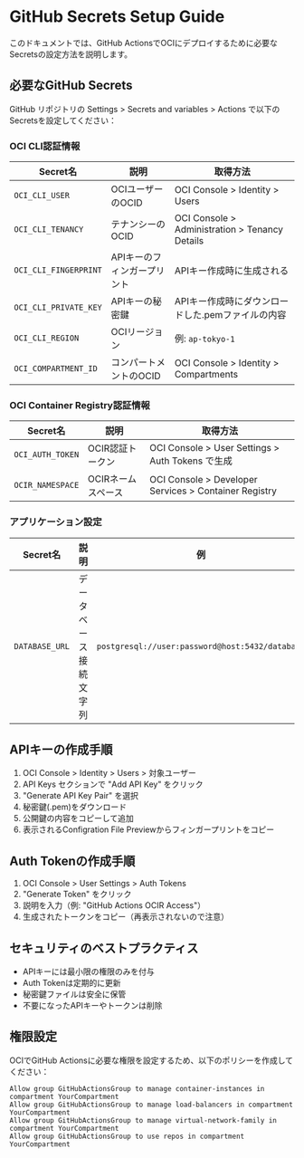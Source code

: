 # GitHub Secrets Setup Guide

このドキュメントでは、GitHub ActionsでOCIにデプロイするために必要なSecretsの設定方法を説明します。

## 必要なGitHub Secrets

GitHub リポジトリの Settings > Secrets and variables > Actions で以下のSecretsを設定してください：

### OCI CLI認証情報

| Secret名 | 説明 | 取得方法 |
|---------|------|--------|
| `OCI_CLI_USER` | OCIユーザーのOCID | OCI Console > Identity > Users |
| `OCI_CLI_TENANCY` | テナンシーのOCID | OCI Console > Administration > Tenancy Details |
| `OCI_CLI_FINGERPRINT` | APIキーのフィンガープリント | APIキー作成時に生成される |
| `OCI_CLI_PRIVATE_KEY` | APIキーの秘密鍵 | APIキー作成時にダウンロードした.pemファイルの内容 |
| `OCI_CLI_REGION` | OCIリージョン | 例: `ap-tokyo-1` |
| `OCI_COMPARTMENT_ID` | コンパートメントのOCID | OCI Console > Identity > Compartments |

### OCI Container Registry認証情報

| Secret名 | 説明 | 取得方法 |
|---------|------|--------|
| `OCI_AUTH_TOKEN` | OCIR認証トークン | OCI Console > User Settings > Auth Tokens で生成 |
| `OCIR_NAMESPACE` | OCIRネームスペース | OCI Console > Developer Services > Container Registry |

### アプリケーション設定

| Secret名 | 説明 | 例 |
|---------|------|-----|
| `DATABASE_URL` | データベース接続文字列 | `postgresql://user:password@host:5432/database` |

## APIキーの作成手順

1. OCI Console > Identity > Users > 対象ユーザー
2. API Keys セクションで "Add API Key" をクリック
3. "Generate API Key Pair" を選択
4. 秘密鍵(.pem)をダウンロード
5. 公開鍵の内容をコピーして追加
6. 表示されるConfigration File Previewからフィンガープリントをコピー

## Auth Tokenの作成手順

1. OCI Console > User Settings > Auth Tokens
2. "Generate Token" をクリック
3. 説明を入力（例: "GitHub Actions OCIR Access"）
4. 生成されたトークンをコピー（再表示されないので注意）

## セキュリティのベストプラクティス

- APIキーには最小限の権限のみを付与
- Auth Tokenは定期的に更新
- 秘密鍵ファイルは安全に保管
- 不要になったAPIキーやトークンは削除

## 権限設定

OCIでGitHub Actionsに必要な権限を設定するため、以下のポリシーを作成してください：

```
Allow group GitHubActionsGroup to manage container-instances in compartment YourCompartment
Allow group GitHubActionsGroup to manage load-balancers in compartment YourCompartment
Allow group GitHubActionsGroup to manage virtual-network-family in compartment YourCompartment
Allow group GitHubActionsGroup to use repos in compartment YourCompartment
```
